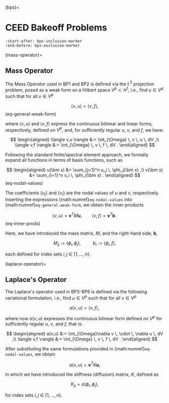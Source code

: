 (bps)=

# CEED Bakeoff Problems

```{include} ./README.md
:start-after: bps-inclusion-marker
:end-before: bps-exclusion-marker
```

(mass-operator)=

## Mass Operator

The Mass Operator used in BP1 and BP2 is defined via the $L^2$ projection
problem, posed as a weak form on a Hilbert space $V^p \subset H^1$, i.e.,
find $u \in V^p$ such that for all $v \in V^p$

$$
\langle v,u \rangle = \langle v,f \rangle ,
$$ (eq-general-weak-form)

where $\langle v,u\rangle$ and $\langle v,f\rangle$ express the continuous
bilinear and linear forms, respectively, defined on $V^p$, and, for sufficiently
regular $u$, $v$, and $f$, we have:

$$
\begin{aligned} \langle v,u \rangle &:= \int_{\Omega} \, v \, u \, dV ,\\ \langle v,f \rangle &:= \int_{\Omega} \, v \, f \, dV . \end{aligned}
$$

Following the standard finite/spectral element approach, we formally
expand all functions in terms of basis functions, such as

$$
\begin{aligned}
u(\bm x) &= \sum_{j=1}^n u_j \, \phi_j(\bm x) ,\\
v(\bm x) &= \sum_{i=1}^n v_i \, \phi_i(\bm x) .
\end{aligned}
$$ (eq-nodal-values)

The coefficients $\{u_j\}$ and $\{v_i\}$ are the nodal values of $u$
and $v$, respectively. Inserting the expressions {math:numref}`eq-nodal-values`
into {math:numref}`eq-general-weak-form`, we obtain the inner-products

$$
\langle v,u \rangle = \bm v^T M \bm u , \qquad  \langle v,f\rangle =  \bm v^T \bm b \,.
$$ (eq-inner-prods)

Here, we have introduced the mass matrix, $M$, and the right-hand side,
$\bm b$,

$$
M_{ij} :=  (\phi_i,\phi_j), \;\; \qquad b_{i} :=  \langle \phi_i, f \rangle,
$$

each defined for index sets $i,j \; \in \; \{1,\dots,n\}$.

(laplace-operator)=

## Laplace's Operator

The Laplace's operator used in BP3-BP6 is defined via the following variational
formulation, i.e., find $u \in V^p$ such that for all $v \in V^p$

$$
a(v,u) = \langle v,f \rangle , \,
$$

where now $a (v,u)$ expresses the continuous bilinear form defined on
$V^p$ for sufficiently regular $u$, $v$, and $f$, that is:

$$
\begin{aligned} a(v,u) &:= \int_{\Omega}\nabla v \, \cdot \, \nabla u \, dV ,\\ \langle v,f \rangle &:= \int_{\Omega} \, v \, f \, dV . \end{aligned}
$$

After substituting the same formulations provided in {math:numref}`eq-nodal-values`,
we obtain

$$
a(v,u) = \bm v^T K \bm u ,
$$

in which we have introduced the stiffness (diffusion) matrix, $K$, defined as

$$
K_{ij} = a(\phi_i,\phi_j),
$$

for index sets $i,j \; \in \; \{1,\dots,n\}$.
